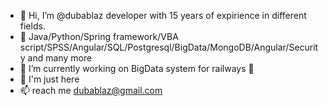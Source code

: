 - 👋 Hi, I’m @dubablaz developer with 15 years of expirience in different fields.
- 👀 Java/Python/Spring framework/VBA script/SPSS/Angular/SQL/Postgresql/BigData/MongoDB/Angular/Security and many more
- 🌱 I’m currently working on BigData system for railways 🚋
- 💞️ I'm just here
- 📫 reach me dubablaz@gmail.com

<!---
dubablaz/dubablaz is a ✨ special ✨ repository because its `README.md` (this file) appears on your GitHub profile.
You can click the Preview link to take a look at your changes.
--->
